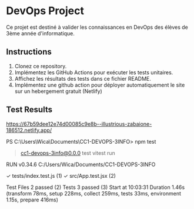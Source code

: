 # DevOps Project

Ce projet est destiné à valider les connaissances en DevOps des élèves de 3ème année d'informatique.

## Instructions

1. Clonez ce repository.
2. Implémentez les GitHub Actions pour exécuter les tests unitaires.
3. Affichez les résultats des tests dans ce fichier README.
4. Implémentez une github action pour déployer automatiquement le site sur un hebergement gratuit (Netlify)

## Test Results

https://67b59dee12e74d00085c9e8b--illustrious-zabaione-186512.netlify.app/

PS C:\Users\Wica\Documents\CC1-DEVOPS-3INFO> npm test

> cc1-devops-3info@0.0.0 test
> vitest run


 RUN  v0.34.6 C:/Users/Wica/Documents/CC1-DEVOPS-3INFO

 ✓ tests/index.test.js (1)
 ✓ src/App.test.jsx (2)

 Test Files  2 passed (2)
      Tests  3 passed (3)
   Start at  10:03:31
   Duration  1.46s (transform 78ms, setup 228ms, collect 259ms, tests 33ms, environment 1.15s, prepare 416ms)